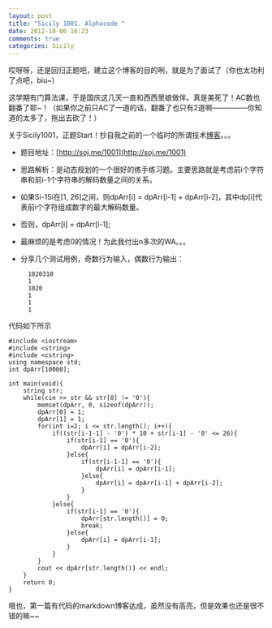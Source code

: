 ```yaml
---
layout: post
title: "Sicily 1001. Alphacode "
date: 2012-10-06 16:23
comments: true
categories: Sicily
---
```


哎呀呀，还是回归正题吧，建立这个博客的目的咧，就是为了面试了（你也太功利了点吧，biu~）

这学期有门算法课，于是国庆这几天一直和西西里娘做伴。真是美死了！AC数也翻番了耶~！（如果你之前只AC了一道的话，翻番了也只有2道啊—————你知道的太多了，拖出去砍了！）

关于Sicily1001，正题Start！抄自我之前的一个临时的所谓技术[博客](http://blog.csdn.net/xinlinqi8/article/details/8038020)。。。

* 题目地址：[http://soj.me/1001](http://soj.me/1001)

* 思路解析：是动态规划的一个很好的练手练习题。主要思路就是考虑前i个字符串和前i-1个字符串的解码数量之间的关系。

* 如果Si-1Si在[1, 26]之间，则dpArr[i] = dpArr[i-1] + dpArr[i-2]，其中dp[i]代表前i个字符组成数字的最大解码数量。

* 否则，dpArr[i] = dpArr[i-1];

* 最麻烦的是考虑0的情况！为此我付出n多次的WA。。。

* 分享几个测试用例，奇数行为输入，偶数行为输出：

		1020310
		1
		1020
		1
		1
		1

<!-- more -->		

代码如下所示

```
#include <iostream>
#include <string>
#include <cstring>
using namespace std;
int dpArr[10000];

int main(void){
	string str;
	while(cin >> str && str[0] != '0'){
		memset(dpArr, 0, sizeof(dpArr));
		dpArr[0] = 1;
		dpArr[1] = 1;
		for(int i=2; i <= str.length(); i++){
			if((str[i-1-1] - '0') * 10 + str[i-1] - '0' <= 26){
				if(str[i-1] == '0'){
					dpArr[i] = dpArr[i-2]; 
				}else{
					if(str[i-1-1] == '0'){
						dpArr[i] = dpArr[i-1];
					}else{
						dpArr[i] = dpArr[i-1] + dpArr[i-2];
					}
				}
			}else{
				if(str[i-1] == '0'){
					dpArr[str.length()] = 0;
					break;
				}else{
					dpArr[i] = dpArr[i-1];
				}
			}
		}
		cout << dpArr[str.length()] << endl;
	}
	return 0;
}
```

哦也，第一篇有代码的markdown博客达成，虽然没有高亮，但是效果也还是很不错的嘛~~